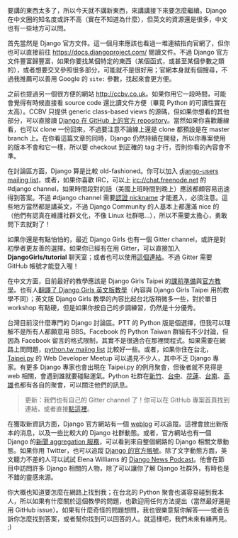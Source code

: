 要講的東西太多了，所以今天就不講新東西，來講講接下來要怎麼繼續。Django 在中文圈的知名度或許不高（實在不知道為什麼），但英文的資源還是很多，中文也有一些地方可以問。

首先當然是 Django 官方文件。這一個月來應該也看過一堆連結指向官網了，但你也可以直接前往 <https://docs.djangoproject.com/> 閱讀文件。不過 Django 官方文件豐富歸豐富，如果你要找某個特定的東西（某個函式，或甚至某個參數之類的），或者想要交叉參照很多部分，可能就不是很好用；官網本身就有個搜尋，不過我推薦可以善用 Google 的 `site:` 參數，找起來會更方便。

之前也提過另一個很方便的網站 <http://ccbv.co.uk>。如果你用它一段時間，可能會覺得有時候直接看 source code 還比讀文件方便（畢竟 Python 的可讀性實在太高）。CCBV 只提供 generic class-based views 的源碼，但如果你想看的其他部分，可以直接讀 [Django 在 GitHub 上的官方 repository](https://github.com/django/django/tree/master/django)。當然如果你喜歡離線看，也可以 clone 一份回來，不過要注意不論線上還是 clone 都預設是在 master branch 上。在你看這篇文章的同時，Django 仍然持續在開發，所以你專案使用的版本不會和它一樣，所以要 checkout 到正確的 tag 才行，否則你看的內容會不準。

在討論區方面，Django 算是比較 old-fashioned。你可以加入 [django-users mailing list](https://groups.google.com/forum/#!forum/django-users)，或者，如果你喜歡 IRC，可以上 <irc://chat.freenode.net> 的 #django channel，如果時間段對的話（美國上班時間到晚上）應該都頗容易迅速得到答案。不過 #django channel 需要[認證 nickname](http://epttformosa.conic.me/interaction/irc/ircreg) 才能進入，必須注意。這些地方當然都是講英文，不過 Django Community 的人基本上都還滿 nice
的（他們有認真在維護社群文化，不像 Linux 社群嗯…），所以不需要太擔心，勇敢問下去就對了！

如果你還是有點怕怕的，最近 Django Girls 也有一個 Gitter channel，或許是對初學者更友善的選擇。如果你已經有在用 Gitter，可以直接加入 **DjangoGirls/tutorial** 聊天室；或者也可以使用[這個連結](https://gitter.im/DjangoGirls/tutorial)。不過 Gitter 需要 GitHub 帳號才能登入喔！

在中文方面，目前最好的教學應該是 Django Girls Taipei 的[課前準備](http://djangogirlstaipei.herokuapp.com/tutorials/)與[官方教學](http://djangogirlstaipei.gitbooks.io/django-girls-taipei-tutorial/)。也有人[翻譯了 Django Girls 英文版教學](http://carolhsu.gitbooks.io/django-girls-tutorial-traditional-chiness/)（內容與 Django Girls Taipei 用的教學不同）；英文版 Django Girls 教學的內容比起台北版稍微多一些，對於單日 workshop 有點硬，但是如果你按自己的步調練習，仍然是十分優秀。

台灣目前沒什麼專門的 Django 討論區。PTT 的 Python 版是個選擇，但我可以理解不是所有人都願意用 BBS。Facebook 的 Python Taiwan 群組有不少討論，但因為 Facebook 留言的格式限制，其實不是很適合在那裡問程式。如果需要在網路上問問題，[python.tw maiing list](https://groups.google.com/forum/#!forum/pythontw) 比較好一些。或者，如果你住在台北，[Taipei.py](http://www.meetup.com/Taipei-py/) 的 Web Developer Meetup 可以遇見不少人，其中不乏 Django 專家。有更多 Django 專家也會出現在 Taipei.py 的例月聚會，但後者就不見得是 web 相關，會遇到誰就要碰點運氣。Python 社群在[新竹](http://www.meetup.com/pythonhug/)、[台中](http://www.meetup.com/Taichung-Python-Meetup/)、[花蓮](http://hualien.python.org.tw)、[台南](http://www.meetup.com/Tainan-py-Python-Tainan-User-Group/)、[高雄](http://kaohsiungpy.kktix.cc)也都有各自的聚會，可以關注他們的訊息。

> 更新：我們也有自己的 Gitter channel 了！你可以在 GitHub 專案首頁找到連結，或者直接[點這裡](https://gitter.im/uranusjr/django-tutorial-for-programmers)。

在獲取新資訊方面，Django 官方網站有一個 [weblog](https://www.djangoproject.com/weblog/) 可以追蹤。這裡會放出新版本的消息，以及一些比較大的 Django 社群動態。或者，官方網站也有一個 Django 的[新聞 aggregation 服務](https://www.djangoproject.com/community/)，可以看到來自整個網路的 Django 相關文章動態。如果你用 Twitter，也可以追蹤 [Django 的官方帳號](https://twitter.com/djangoproject)。除了文字動態方面，英文聽力不差的人可以試試 Elena Williams 的 [Django News Podcast](https://soundcloud.com/elena)。他會在節目中訪問許多 Django 相關的人物，除了可以讓你了解 Django 社群外，有時也是不錯的靈感來源。

你大概也知道要怎麼在網路上找到我；在台北的 Python 聚會也滿容易碰到我本人，所以如果有什麼關於這個教學的問題，也歡迎用任何方法提出（當然最好還是用 GitHub issue）。如果有什麼奇怪的問題想問，我也很樂意幫你解答——或者告訴你怎麼找到答案，或者幫你找到可以回答的人。就這樣吧，我們未來有緣再見。 ;)
